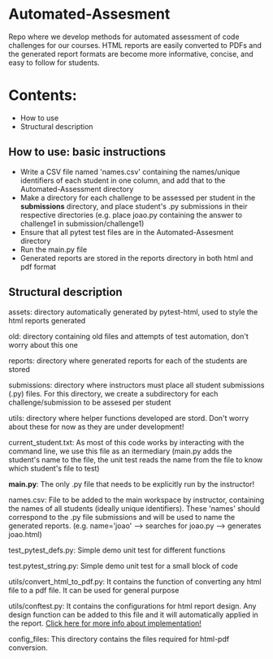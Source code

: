 # Automated-Assesment
Repo where we develop methods for automated assessment of code challenges for our courses. HTML reports are easily converted to PDFs and the generated report formats are become more informative, concise, and easy to follow for students.

# Contents:
- How to use
- Structural description


## How to use: basic instructions
- Write a CSV file named 'names.csv' containing the names/unique identifiers of each student in one column, and add that to the Automated-Assessment directory
- Make a directory for each challenge to be assessed per student in the **submissions** directory, and place student's .py submissions in their respective directories (e.g. place joao.py containing the answer to challenge1 in submission/challenge1)
- Ensure that all pytest test files are in the Automated-Assesment directory
- Run the main.py file
- Generated reports are stored in the reports directory in both html and pdf format

## Structural description

assets: directory automatically generated by pytest-html, used to style the html reports generated

old: directory containing old files and attempts of test automation, don't worry about this one

reports: directory where generated reports for each of the students are stored

submissions: directory where instructors must place all student submissions (.py) files. For this directory, we create a subdirectory for each challenge/submission to be assesed per student

utils: directory where helper functions developed are stord. Don't worry about these for now as they are under development!

current_student.txt: As most of this code works by interacting with the command line, we use this file as an itermediary (main.py adds the student's name to the file, the unit test reads the name from the file to know which student's file to test)

**main.py**: The only .py file that needs to be explicitly run by the instructor!

names.csv: File to be added to the main workspace by instructor, containing the names of all students (ideally unique identifiers). These 'names' should correspond to the .py file submissions and will be used to name the generated reports. (e.g. name='joao' --> searches for joao.py --> generates joao.html)

test_pytest_defs.py: Simple demo unit test for different functions

test.pytest_string.py: Simple demo unit test for a small block of code

utils/convert_html_to_pdf.py: It contains the function of converting any html file to a pdf file. It can be used for general purpose

utils/conftest.py: It contains the configurations for html report design. Any design function can be added to this file and it will automatically applied in the report. [Click here for more info about implementation!](https://github.com/pytest-dev/pytest-html/blob/master/docs/user_guide.rst)

config_files: This directory contains the files required for html-pdf conversion.
